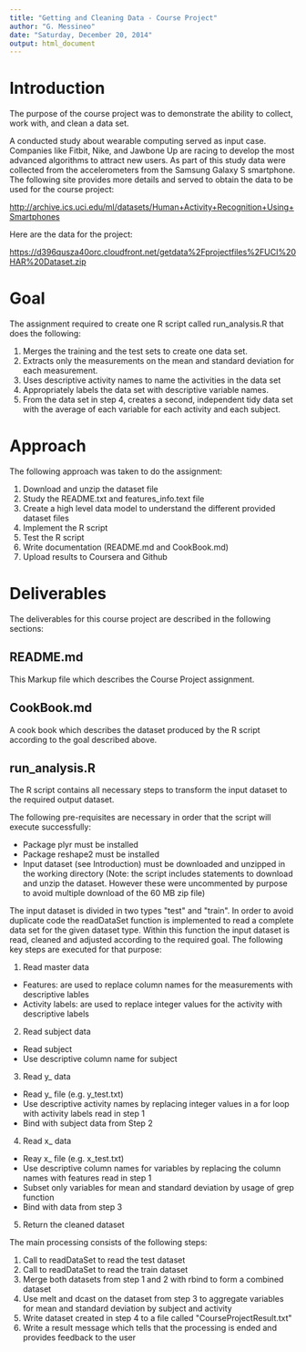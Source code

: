 ```yaml
---
title: "Getting and Cleaning Data - Course Project"
author: "G. Messineo"
date: "Saturday, December 20, 2014"
output: html_document
---
```


# Introduction
The purpose of the course project was to demonstrate the ability to collect, work with, and clean a data set. 

A conducted study about wearable computing served as input case. Companies like Fitbit, Nike, and Jawbone Up are racing to develop the most advanced algorithms to attract new users. As part of this study data were collected from the accelerometers from the Samsung Galaxy S smartphone. The following site provides more details and served to obtain the data to be used for the course project:

http://archive.ics.uci.edu/ml/datasets/Human+Activity+Recognition+Using+Smartphones

Here are the data for the project:

https://d396qusza40orc.cloudfront.net/getdata%2Fprojectfiles%2FUCI%20HAR%20Dataset.zip


# Goal
The assignment required to create one R script called run_analysis.R that does the following:

1. Merges the training and the test sets to create one data set.
2. Extracts only the measurements on the mean and standard deviation for each measurement. 
3. Uses descriptive activity names to name the activities in the data set
4. Appropriately labels the data set with descriptive variable names. 
5. From the data set in step 4, creates a second, independent tidy data set with the average of each variable for each activity and each subject.

# Approach
The following approach was taken to do the assignment:

1. Download and unzip the dataset file
2. Study the README.txt and features_info.text file
3. Create a high level data model to understand the different provided dataset files
4. Implement the R script
5. Test the R script
6. Write documentation (README.md and CookBook.md)
7. Upload results to Coursera and Github

# Deliverables
The deliverables for this course project are described in the following sections:

## README.md
This Markup file which describes the Course Project assignment.

## CookBook.md
A cook book which describes the dataset produced by the R script according to the goal described above.

## run_analysis.R
The R script contains all necessary steps to transform the input dataset to the required output dataset.

The following pre-requisites are necessary in order that the script will execute successfully:

* Package plyr must be installed
* Package reshape2 must be installed
* Input dataset (see Introduction) must be downloaded and unzipped in the working directory (Note: the script includes statements to download and unzip the dataset. However these were uncommented by purpose to avoid multiple download of the 60 MB zip file)

The input dataset is divided in two types "test" and "train". In order to avoid duplicate code the readDataSet function is implemented to read a complete data set for the given dataset type. Within this function the input dataset is read, cleaned and adjusted according to the required goal. The following key steps are executed for that purpose:

1. Read master data
  - Features: are used to replace column names for the measurements with descriptive lables
  - Activity labels: are used to replace integer values for the activity with descriptive labels

2. Read subject data 
  - Read subject 
  - Use descriptive column name for subject

3. Read y_ data
  - Read y_ file (e.g. y_test.txt)
  - Use descriptive activity names by replacing integer values in a for loop with activity labels read in step 1
  - Bind with subject data from Step 2

4. Read x_ data
  - Reay x_ file (e.g. x_test.txt)
  - Use descriptive column names for variables by replacing the column names with features read in step 1
  - Subset only variables for mean and standard deviation by usage of grep function 
  - Bind with data from step 3

5. Return the cleaned dataset

The main processing consists of the following steps:

1. Call to readDataSet to read the test dataset
2. Call to readDataSet to read the train dataset
3. Merge both datasets from step 1 and 2 with rbind to form a combined dataset
4. Use melt and dcast on the dataset from step 3 to aggregate variables for mean and standard deviation by subject and activity
5. Write dataset created in step 4 to a file called "CourseProjectResult.txt"
6. Write a result message which tells that the processing is ended and provides feedback to the user




